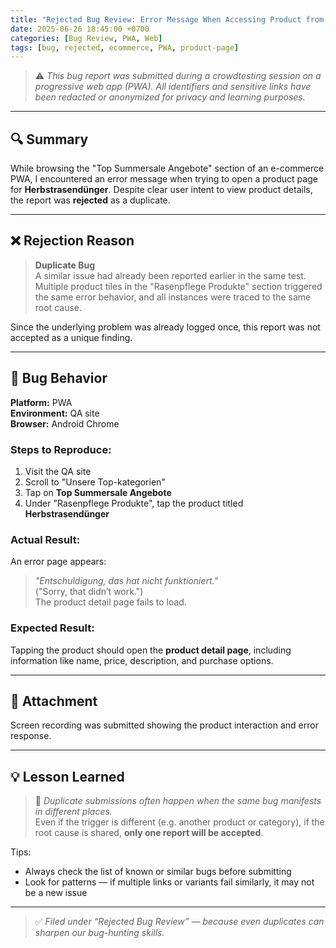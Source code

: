 ```yaml
---
title: "Rejected Bug Review: Error Message When Accessing Product from Summersale Section"
date: 2025-06-26 18:45:00 +0700
categories: [Bug Review, PWA, Web]
tags: [bug, rejected, ecommerce, PWA, product-page]
---
```


> ⚠️ _This bug report was submitted during a crowdtesting session on a progressive web app (PWA). All identifiers and sensitive links have been redacted or anonymized for privacy and learning purposes._

---

## 🔍 Summary

While browsing the "Top Summersale Angebote" section of an e-commerce PWA, I encountered an error message when trying to open a product page for **Herbstrasendünger**. Despite clear user intent to view product details, the report was **rejected** as a duplicate.

---

## ❌ Rejection Reason

> **Duplicate Bug**  
> A similar issue had already been reported earlier in the same test.  
> Multiple product tiles in the "Rasenpflege Produkte" section triggered the same error behavior, and all instances were traced to the same root cause.

Since the underlying problem was already logged once, this report was not accepted as a unique finding.

---

## 🧪 Bug Behavior

**Platform:** PWA  
**Environment:** QA site  
**Browser:** Android Chrome

### Steps to Reproduce:
1. Visit the QA site  
2. Scroll to "Unsere Top-kategorien"  
3. Tap on **Top Summersale Angebote**  
4. Under "Rasenpflege Produkte", tap the product titled **Herbstrasendünger**

### Actual Result:
An error page appears:  
> _"Entschuldigung, das hat nicht funktioniert."_  
("Sorry, that didn’t work.")  
The product detail page fails to load.

### Expected Result:
Tapping the product should open the **product detail page**, including information like name, price, description, and purchase options.

---

## 🎥 Attachment

Screen recording was submitted showing the product interaction and error response.

---

## 💡 Lesson Learned

> 🔁 *Duplicate submissions often happen when the same bug manifests in different places.*  
Even if the trigger is different (e.g. another product or category), if the root cause is shared, **only one report will be accepted**.

Tips:
- Always check the list of known or similar bugs before submitting  
- Look for patterns — if multiple links or variants fail similarly, it may not be a new issue

---

> ✅ *Filed under “Rejected Bug Review” — because even duplicates can sharpen our bug-hunting skills.*
